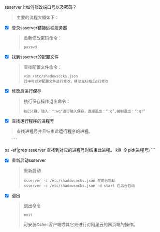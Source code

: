 ssserver上如何修改端口号以及密码？

> 主要的流程大概如下：

- [x] 登录ssserver链接远程服务器

  > 重新修改密码命令：
  >
  > ```
  > passwd
  > ```

- [x] 找到ssserver的配置文件

  > 查找配置文件命令：
  >
  > ```
  > vim /etc/shadowsocks.json
  > 其中可以对配置文件进行修改，移动光标按i进行修改
  > ```

- [x] 修改后进行保存

  > 执行保存操作退出命令：
  >
  > ```
  > 按ESC键，输入：":wq"进行输入保存，直接退出：“:q”,强制退出：“:q!”
  > ```
  >
  >

- [x]  查找运行程序的进程号

  > 查找进程号并且结束此运行程序的进程。

       ```
  ps -ef|grep ssserver
  查找到对应的进程号时结束此进程。
  kill -9 pid(进程号)
       ```

- [x] 重新启动ssserver

  > 重新启动
  >
  > ```
  > ssserver -c /etc/shadowsocks.json 在前台启动
  > ssserver -c /etc/shadowsocks.json -d start 在后台启动
  > ```
  >
  >

- [x] 退出

  > 退出命令
  >
  > ```
  > exit
  > ```
  >
  > 可安装Xshell客户端或其它来进行对阿里云的网页端的操作。